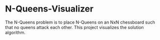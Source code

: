 # N-Queens-Visualizer
The N-Queens problem is to place N-Queens on an NxN chessboard such that no queens attack each other. This project visualizes the solution algorithm.
